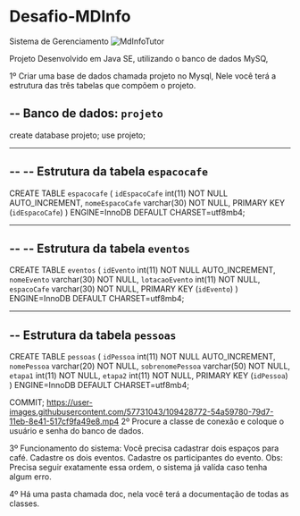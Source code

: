 # Desafio-MDInfo
Sistema de Gerenciamento
![MdInfoTutor](https://user-images.githubusercontent.com/57731043/109428118-57eb5400-79d4-11eb-958b-cc4515d76698.jpg)


Projeto Desenvolvido em Java SE, utilizando o banco de dados MySQ,

1º Criar uma base de dados chamada projeto no Mysql, Nele você terá a estrutura das três tabelas que compõem o projeto.

-- Banco de dados: `projeto`
--
create database projeto;
use projeto;
-- --------------------------------------------------------
--
-- Estrutura da tabela `espacocafe`
--
CREATE TABLE `espacocafe` (
  `idEspacoCafe` int(11) NOT NULL AUTO_INCREMENT,
  `nomeEspacoCafe` varchar(30) NOT NULL,
  PRIMARY KEY (`idEspacoCafe`)
) ENGINE=InnoDB DEFAULT CHARSET=utf8mb4;
-- -------------------------------------------------------
--
-- Estrutura da tabela `eventos`
--
CREATE TABLE `eventos` (
  `idEvento` int(11) NOT NULL AUTO_INCREMENT,
  `nomeEvento` varchar(30) NOT NULL,
  `lotacaoEvento` int(11) NOT NULL,
  `espacoCafe` varchar(30) NOT NULL,
  PRIMARY KEY (`idEvento`)
) ENGINE=InnoDB DEFAULT CHARSET=utf8mb4;
-- ------------------------------------------------------
-- Estrutura da tabela `pessoas`
-
CREATE TABLE `pessoas` (
  `idPessoa` int(11) NOT NULL AUTO_INCREMENT,
  `nomePessoa` varchar(20) NOT NULL,
  `sobrenomePessoa` varchar(50) NOT NULL,
  `etapa1` int(11) NOT NULL,
  `etapa2` int(11) NOT NULL,
  PRIMARY KEY (`idPessoa`)
) ENGINE=InnoDB DEFAULT CHARSET=utf8mb4;

COMMIT;
https://user-images.githubusercontent.com/57731043/109428772-54a59780-79d7-11eb-8e41-517cf9fa49e8.mp4
2º Procure a classe de conexão e coloque o usuário e senha do banco de dados.

3º Funcionamento do sistema:
Você precisa cadastrar dois espaços para café.
Cadastre os dois eventos.
Cadastre os participantes do evento.
Obs: Precisa seguir exatamente essa ordem, o sistema já valída caso tenha algum erro.

4º Há uma pasta chamada doc, nela você terá a documentação de todas as classes.
